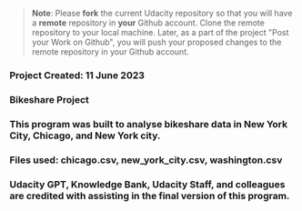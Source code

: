 >**Note**: Please **fork** the current Udacity repository so that you will have a **remote** repository in **your** Github account. Clone the remote repository to your local machine. Later, as a part of the project "Post your Work on Github", you will push your proposed changes to the remote repository in your Github account.

### Project Created: 11 June 2023


### Bikeshare Project


### This program was built to analyse bikeshare data in New York City, Chicago, and New York city. 

### Files used: chicago.csv, new_york_city.csv, washington.csv

### Udacity GPT, Knowledge Bank, Udacity Staff, and colleagues are credited with assisting in the final version of this program. 

